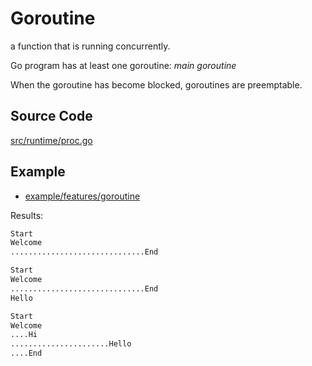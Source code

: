 # Goroutine

a function that is running concurrently.

Go program has at least one goroutine: _main goroutine_

When the goroutine has become blocked, goroutines are preemptable.

## Source Code

[src/runtime/proc.go](https://cs.opensource.google/go/go/+/refs/tags/go1.16.6:src/runtime/proc.go)

## Example

- [example/features/goroutine](./../examples/features/goroutine/hello.go)

Results:

```bash
Start
Welcome
..............................End
```

```bash
Start
Welcome
..............................End
Hello
```

```bash
Start
Welcome
....Hi
......................Hello
....End
```
